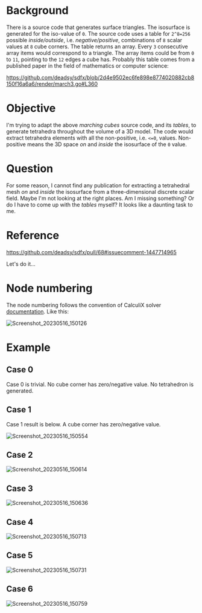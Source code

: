 # Background

There is a source code that generates surface triangles. The isosurface is generated for the iso-value of `0`. The source code uses a table for `2^8=256` possible *inside/outside*, i.e. *negative/positive*, combinations of `8` scalar values at `8` cube corners. The table returns an array. Every `3` consecutive array items would correspond to a triangle. The array items could be from `0` to `11`, pointing to the `12` edges a cube has. Probably this table comes from a published paper in the field of mathematics or computer science:

https://github.com/deadsy/sdfx/blob/2d4e9502ec6fe898e8774020882cb8150f16a6a6/render/march3.go#L360

# Objective

I'm trying to adapt the above *marching cubes* source code, and its *tables*, to generate tetrahedra throughout the volume of a 3D model. The code would extract tetrahedra elements with all the non-positive, i.e. `<=0`, values. Non-positive means the 3D space *on* and *inside* the isosurface of the `0` value.

# Question

For some reason, I cannot find any publication for extracting a tetrahedral mesh *on* and *inside* the isosurface from a three-dimensional discrete scalar field. Maybe I'm not looking at the right places. Am I missing something? Or do I have to come up with the *tables* myself? It looks like a daunting task to me.

# Reference

https://github.com/deadsy/sdfx/pull/68#issuecomment-1447714965

Let's do it...

# Node numbering

The node numbering follows the convention of CalculiX solver [documentation](http://www.dhondt.de/ccx_2.20.pdf). Like this:

![Screenshot_20230516_150126](https://github.com/Megidd/tetrahedron-table/assets/17475482/77ad0e34-3908-4c17-a8f6-ad0b7e31453b)

# Example

## Case 0

Case 0 is trivial. No cube corner has zero/negative value. No tetrahedron is generated.

## Case 1

Case 1 result is below. A cube corner has zero/negative value.

![Screenshot_20230516_150554](https://github.com/Megidd/tetrahedron-table/assets/17475482/e7541386-1d5f-48d5-ab0a-aabc7d133143)

## Case 2

![Screenshot_20230516_150614](https://github.com/Megidd/tetrahedron-table/assets/17475482/11ca2f44-6330-471c-867e-e049027cc012)

## Case 3

![Screenshot_20230516_150636](https://github.com/Megidd/tetrahedron-table/assets/17475482/d4fe71a4-91d5-458d-b224-086af1a55d64)

## Case 4

![Screenshot_20230516_150713](https://github.com/Megidd/tetrahedron-table/assets/17475482/58b949c4-a094-49fb-b2ca-6e40a9173aac)

## Case 5

![Screenshot_20230516_150731](https://github.com/Megidd/tetrahedron-table/assets/17475482/70fabcf7-eafc-4783-a149-d414746951cb)

## Case 6

![Screenshot_20230516_150759](https://github.com/Megidd/tetrahedron-table/assets/17475482/e21f6dc9-4a13-4c0a-9322-04729c1ef352)
